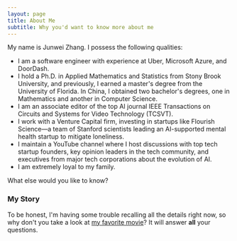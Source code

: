 ```yaml
---
layout: page
title: About Me
subtitle: Why you'd want to know more about me
---
```


My name is Junwei Zhang. I possess the following qualities:

- I am a software engineer with experience at Uber, Microsoft Azure, and DoorDash.
- I hold a Ph.D. in Applied Mathematics and Statistics from Stony Brook University, and previously, I earned a master's degree from the University of Florida. In China, I obtained two bachelor's degrees, one in Mathematics and another in Computer Science.
- I am an associate editor of the top AI journal IEEE Transactions on Circuits and Systems for Video Technology (TCSVT).
- I work with a Venture Capital firm, investing in startups like Flourish Science—a team of Stanford scientists leading an AI-supported mental health startup to mitigate loneliness.
- I maintain a YouTube channel where I host discussions with top tech startup founders, key opinion leaders in the tech community, and executives from major tech corporations about the evolution of AI.
- I am extremely loyal to my family.

What else would you like to know?

### My Story

To be honest, I'm having some trouble recalling all the details right now, so why don't you take a look at [my favorite movie](https://en.wikipedia.org/wiki/The_Princess_Bride_%28film%29)? It will answer **all** your questions.

